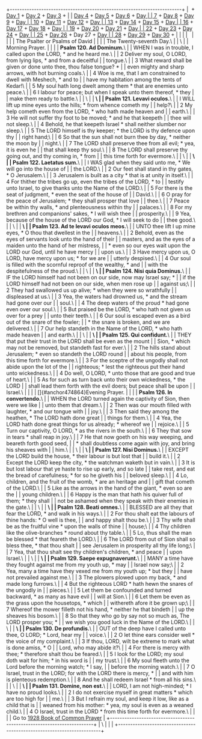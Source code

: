 +-----------------------------------------------------------------------+
|  + [Day 1](Day1.html) + [Day 2](Day2.html) + [Day 3](Day3.html) +     |
| [Day 4](Day4.html) + [Day 5](Day5.html) + [Day 6](Day6.html) + [Day   |
| 7](Day7.html) + [Day 8](Day8.html) + [Day 9](Day9.html) + [Day        |
| 10](Day10.html) + [Day 11](Day11.html) + [Day 12](Day12.html) + [Day  |
| 13](Day13.html) + [Day 14](Day14.html) + [Day 15](Day15.html) + [Day  |
| 16](Day16.html) + [Day 17](Day17.html) + [Day 18](Day18.html) + [Day  |
| 19](Day19.html) + [Day 20](Day20.html) + [Day 21](Day21.html) + [Day  |
| 22](Day22.html) + [Day 23](Day23.html) + [Day 24](Day24.html) + [Day  |
| 25](Day25.html) + [Day 26](Day26.html) + Day 27 + [Day                |
| 28](Day28.html) + [Day 29](Day29.html) + [Day 30](Day30.html) +       |
|                                                                       |
|                                                                       |
|                                                                       |
| The Psalter or Psalms of David                                        |
|                                                                       |
| The Twenty-seventh Day.\                                              |
| \                                                                     |
| Morning Prayer.                                                       |
|                                                                       |
| **Psalm 120. Ad Dominum.**\                                           |
| WHEN I was in trouble, I called upon the LORD, \* and he heard me.\   |
| 2 Deliver my soul, O LORD, from lying lips, \* and from a deceitful   |
| tongue.\                                                              |
| 3 What reward shall be given or done unto thee, thou false tongue? \* |
| even mighty and sharp arrows, with hot burning coals.\                |
| 4 Woe is me, that I am constrained to dwell with Meshech, \* and to   |
| have my habitation among the tents of Kedar!\                         |
| 5 My soul hath long dwelt among them \* that are enemies unto peace.\ |
| 6 I labour for peace; but when I speak unto them thereof, \* they     |
| make them ready to battle.\                                           |
| \                                                                     |
| **\                                                                   |
| Psalm 121. Levavi oculos.**\                                          |
| I WILL lift up mine eyes unto the hills; \* from whence cometh my     |
| help?\                                                                |
| 2 My help cometh even from the LORD, \* who hath made heaven and      |
| earth.\                                                               |
| 3 He will not suffer thy foot to be moved; \* and he that keepeth     |
| thee will not sleep.\                                                 |
| 4 Behold, he that keepeth Israel \* shall neither slumber nor sleep.\ |
| 5 The LORD himself is thy keeper; \* the LORD is thy defence upon thy |
| right hand;\                                                          |
| 6 So that the sun shall not burn thee by day, \* neither the moon by  |
| night.\                                                               |
| 7 The LORD shall preserve thee from all evil; \* yea, it is even he   |
| that shall keep thy soul.\                                            |
| 8 The LORD shall preserve thy going out, and thy coming in, \* from   |
| this time forth for evermore.\                                        |
| \                                                                     |
| **\                                                                   |
| Psalm 122. Laetatus sum.**\                                           |
| I WAS glad when they said unto me, \* We will go into the house of    |
| the LORD.\                                                            |
| 2 Our feet shall stand in thy gates, \* O Jerusalem.\                 |
| 3 Jerusalem is built as a city \* that is at unity in itself.\        |
| 4 For thither the tribes go up, even the tribes of the LORD, \* to    |
| testify unto Israel, to give thanks unto the Name of the LORD.\       |
| 5 For there is the seat of judgment, \* even the seat of the house of |
| David.\                                                               |
| 6 O pray for the peace of Jerusalem; \* they shall prosper that love  |
| thee.\                                                                |
| 7 Peace be within thy walls, \* and plenteousness within thy          |
| palaces.\                                                             |
| 8 For my brethren and companions\' sakes, \* I will wish thee         |
| prosperity.\                                                          |
| 9 Yea, because of the house of the LORD our God, \* I will seek to do |
| thee good.\                                                           |
| \                                                                     |
| **\                                                                   |
| Psalm 123. Ad te levavi oculos meos.**\                               |
| UNTO thee lift I up mine eyes, \* O thou that dwellest in the         |
| heavens.\                                                             |
| 2 Behold, even as the eyes of servants look unto the hand of their    |
| masters, and as the eyes of a maiden unto the hand of her mistress,   |
| \* even so our eyes wait upon the LORD our God, until he have mercy   |
| upon us.\                                                             |
| 3 Have mercy upon us, O LORD, have mercy upon us; \* for we are       |
| utterly despised.\                                                    |
| 4 Our soul is filled with the scornful reproof of the wealthy, \* and |
| with the despitefulness of the proud.\                                |
| \                                                                     |
| **\                                                                   |
| Psalm 124. Nisi quia Dominus.**\                                      |
| IF the LORD himself had not been on our side, now may Israel say; \*  |
| if the LORD himself had not been on our side, when men rose up        |
| against us;\                                                          |
| 2 They had swallowed us up alive; \* when they were so wrathfully     |
| displeased at us.\                                                    |
| 3 Yea, the waters had drowned us, \* and the stream had gone over our |
| soul.\                                                                |
| 4 The deep waters of the proud \* had gone even over our soul.\       |
| 5 But praised be the LORD, \* who hath not given us over for a prey   |
| unto their teeth.\                                                    |
| 6 Our soul is escaped even as a bird out of the snare of the fowler;  |
| \* the snare is broken, and we are delivered.\                        |
| 7 Our help standeth in the Name of the LORD, \* who hath made heaven  |
| and earth.\                                                           |
| \                                                                     |
| **\                                                                   |
| Psalm 125. Qui confidunt.**\                                          |
| THEY that put their trust in the LORD shall be even as the mount      |
| Sion, \* which may not be removed, but standeth fast for ever.\       |
| 2 The hills stand about Jerusalem; \* even so standeth the LORD round |
| about his people, from this time forth for evermore.\                 |
| 3 For the sceptre of the ungodly shall not abide upon the lot of the  |
| righteous; \* lest the righteous put their hand unto wickedness.\     |
| 4 Do well, O LORD, \* unto those that are good and true of heart.\    |
| 5 As for such as turn back unto their own wickedness, \* the LORD     |
| shall lead them forth with the evil doers; but peace shall be upon    |
| Israel.\                                                              |
|                                                                       |
| []{#anchor474864}Evening Prayer.                                      |
|                                                                       |
| **Psalm 126. In convertendo.**\                                       |
| WHEN the LORD turned again the captivity of Sion, then were we like   |
| unto them that dream.\                                                |
| 2 Then was our mouth filled with laughter, \* and our tongue with     |
| joy.\                                                                 |
| 3 Then said they among the heathen, \* The LORD hath done great       |
| things for them.\                                                     |
| 4 Yea, the LORD hath done great things for us already; \* whereof we  |
| rejoice.\                                                             |
| 5 Turn our captivity, O LORD, \* as the rivers in the south.\         |
| 6 They that sow in tears \* shall reap in joy.\                       |
| 7 He that now goeth on his way weeping, and beareth forth good seed,  |
| \* shall doubtless come again with joy, and bring his sheaves with    |
| him.\                                                                 |
| \                                                                     |
| **\                                                                   |
| Psalm 127. Nisi Dominus.**\                                           |
| EXCEPT the LORD build the house, \* their labour is but lost that     |
| build it.\                                                            |
| 2 Except the LORD keep the city, \* the watchman waketh but in vain.\ |
| 3 It is but lost labour that ye haste to rise up early, and so late   |
| take rest, and eat the bread of carefulness; \* for so he giveth his  |
| beloved sleep.\                                                       |
| 4 Lo, children, and the fruit of the womb, \* are an heritage and     |
| gift that cometh of the LORD.\                                        |
| 5 Like as the arrows in the hand of the giant, \* even so are the     |
| young children.\                                                      |
| 6 Happy is the man that hath his quiver full of them; \* they shall   |
| not be ashamed when they speak with their enemies in the gate.\       |
| \                                                                     |
| **\                                                                   |
| Psalm 128. Beati omnes.**\                                            |
| BLESSED are all they that fear the LORD, \* and walk in his ways.\    |
| 2 For thou shalt eat the labours of thine hands: \* O well is thee,   |
| and happy shalt thou be.\                                             |
| 3 Thy wife shall be as the fruitful vine \* upon the walls of thine   |
| house;\                                                               |
| 4 Thy children like the olive-branches \* round about thy table.\     |
| 5 Lo, thus shall the man be blessed \* that feareth the LORD.\        |
| 6 The LORD from out of Sion shall so bless thee, \* that thou shalt   |
| see Jerusalem in prosperity all thy life long;\                       |
| 7 Yea, that thou shalt see thy children\'s children, \* and peace     |
| upon Israel.\                                                         |
| \                                                                     |
| **\                                                                   |
| Psalm 129. Saepe expugnaverunt.**\                                    |
| MANY a time have they fought against me from my youth up, \* may      |
| Israel now say;\                                                      |
| 2 Yea, many a time have they vexed me from my youth up; \* but they   |
| have not prevailed against me.\                                       |
| 3 The plowers plowed upon my back, \* and made long furrows.\         |
| 4 But the righteous LORD \* hath hewn the snares of the ungodly in    |
| pieces.\                                                              |
| 5 Let them be confounded and turned backward, \* as many as have evil |
| will at Sion.\                                                        |
| 6 Let them be even as the grass upon the housetops, \* which          |
| withereth afore it be grown up;\                                      |
| 7 Whereof the mower filleth not his hand, \* neither he that bindeth  |
| up the sheaves his bosom.\                                            |
| 8 So that they who go by say not so much as, The LORD prosper you; \* |
| we wish you good luck in the Name of the LORD.\                       |
| \                                                                     |
| **\                                                                   |
| Psalm 130. De profundis.**\                                           |
| OUT of the deep have I called unto thee, O LORD; \* Lord, hear my     |
| voice.\                                                               |
| 2 O let thine ears consider well \* the voice of my complaint.\       |
| 3 If thou, LORD, wilt be extreme to mark what is done amiss, \* O     |
| Lord, who may abide it?\                                              |
| 4 For there is mercy with thee; \* therefore shalt thou be feared.\   |
| 5 I look for the LORD; my soul doth wait for him; \* in his word is   |
| my trust.\                                                            |
| 6 My soul fleeth unto the Lord before the morning watch; \* I say,    |
| before the morning watch.\                                            |
| 7 O Israel, trust in the LORD; for with the LORD there is mercy, \*   |
| and with him is plenteous redemption.\                                |
| 8 And he shall redeem Israel \* from all his sins.\                   |
| \                                                                     |
| **\                                                                   |
| Psalm 131. Domine, non est.**\                                        |
| LORD, I am not high-minded; \* I have no proud looks.\                |
| 2 I do not exercise myself in great matters \* which are too high for |
| me.\                                                                  |
| 3 But I refrain my soul, and keep it low, like as a child that is     |
| weaned from his mother: \* yea, my soul is even as a weaned child.\   |
| 4 O Israel, trust in the LORD \* from this time forth for evermore.\  |
|                                                                       |
| Go to [1928 Book of Common Prayer](../index.html)                     |
+-----------------------------------------------------------------------+
| \                                                                     |
| [](http://www.episcopalnet.org/DBS/DOR.html)                          |
+-----------------------------------------------------------------------+
